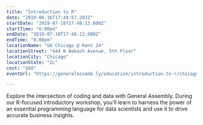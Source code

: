 ```yaml
---
title: "Introduction to R"
date: "2019-06-16T17:48:57.203Z"
startDate: "2019-07-18T17:48:13.000Z"
startTime: "6:00pm"
endDate: "2019-07-18T17:48:13.000Z"
endTime: "8:00pm"
locationName: "GA Chicago @ Rent 24"
locationStreet: "444 N Wabash Avenue, 5th Floor"
locationCity: "Chicago"
locationState: "IL"
cost: "$60"
eventUrl: "https://generalassemb.ly/education/introduction-to-r/chicago/79246"

---
```


Explore the intersection of coding and data with General Assembly. During our R-focused introductory workshop, you’ll learn to harness the power of an essential programming language for data scientists and use it to drive accurate business insights.

